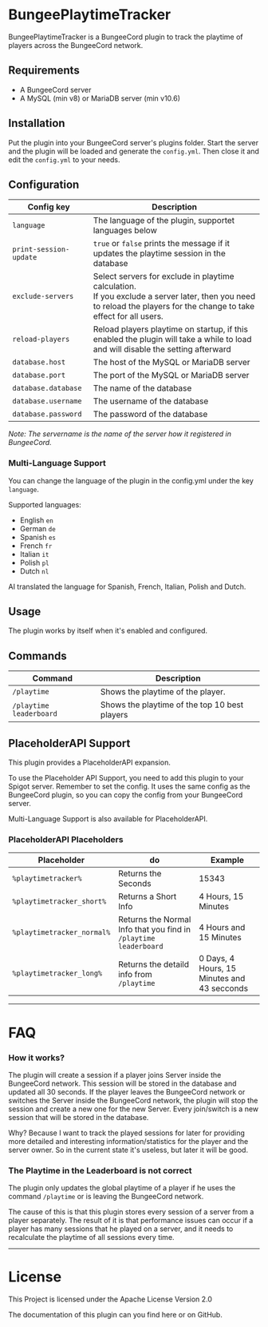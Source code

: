 # BungeePlaytimeTracker

BungeePlaytimeTracker is a BungeeCord plugin to track the playtime of players across the BungeeCord network.

## Requirements

- A BungeeCord server
- A MySQL (min v8) or MariaDB server (min v10.6)

## Installation

Put the plugin into your BungeeCord server's plugins folder. Start the server and the plugin will be loaded and generate
the ``config.yml``.
Then close it and edit the ``config.yml`` to your needs.

## Configuration

| Config key               | Description                                                                                                                                                             |
|--------------------------|-------------------------------------------------------------------------------------------------------------------------------------------------------------------------|
| ``language``             | The language of the plugin, supportet languages below                                                                                                                   |
| ``print-session-update`` | `true` or `false` prints the message if it updates the playtime session in the database                                                                                 |
| ``exclude-servers``      | Select servers for exclude in playtime calculation.<br/>If you exclude a server later, then you need to reload the players for the change to take effect for all users. |
| ``reload-players``       | Reload players playtime on startup, if this enabled the plugin will take a while to load and will disable the setting afterward                                         |
| ``database.host``        | The host of the MySQL or MariaDB server                                                                                                                                 |
| ``database.port``        | The port of the MySQL or MariaDB server                                                                                                                                 |
| ``database.database``    | The name of the database                                                                                                                                                |
| ``database.username``    | The username of the database                                                                                                                                            |
| ``database.password``    | The password of the database                                                                                                                                            |

*Note: The servername is the name of the server how it registered in BungeeCord.*

### Multi-Language Support

You can change the language of the plugin in the config.yml under the key ``language``.

Supported languages:

- English ``en``
- German ``de``
- Spanish ``es``
- French ``fr``
- Italian ``it``
- Polish ``pl``
- Dutch ``nl``

AI translated the language for Spanish, French, Italian, Polish and Dutch.

## Usage

The plugin works by itself when it's enabled and configured.

## Commands

| Command                   | Description                                   |
|---------------------------|-----------------------------------------------|
| ``/playtime``             | Shows the playtime of the player.             |
| ``/playtime leaderboard`` | Shows the playtime of the top 10 best players |

## PlaceholderAPI Support

This plugin provides a PlaceholderAPI expansion.

To use the Placeholder API Support, you need to add this plugin to your Spigot server.
Remember to set the config. It uses the same config as the BungeeCord plugin, so
you can copy the config from your BungeeCord server.

Multi-Language Support is also available for PlaceholderAPI.

### PlaceholderAPI Placeholders

| Placeholder                  | do                                                               | Example                                     |
|------------------------------|------------------------------------------------------------------|---------------------------------------------|
| ``%playtimetracker%``        | Returns the Seconds                                              | 15343                                       |
| ``%playtimetracker_short%``  | Returns a Short Info                                             | 4 Hours, 15 Minutes                         |
| ``%playtimetracker_normal%`` | Returns the Normal Info that you find in `/playtime leaderboard` | 4 Hours and 15 Minutes                      |
| ``%playtimetracker_long%``   | Returns the detaild info from `/playtime`                        | 0 Days, 4 Hours, 15 Minutes and 43 secconds |

___

# FAQ

### How it works?

The plugin will create a session if a player joins Server inside the BungeeCord network.
This session will be stored in the database and updated all 30 seconds.
If the player leaves the BungeeCord network or switches the Server inside the BungeeCord network,
the plugin will stop the session and create a new one for the new Server.
Every join/switch is a new session that will be stored in the database.

Why? Because I want to track the played sessions for later for providing more detailed and
interesting information/statistics for the player and the server owner. So in the current state it's useless, but later
it will be good.

### The Playtime in the Leaderboard is not correct

The plugin only updates the global playtime of a player if he uses the command `/playtime` or is leaving the BungeeCord
network.

The cause of this is that this plugin stores every session of a server from a player separately.
The result of it is that performance issues can occur if a player has many sessions that he played on a server, and it
needs to recalculate the playtime of all sessions every time.

___

# License

This Project is licensed under the Apache License Version 2.0


The documentation of this plugin can you find here or on GitHub.
